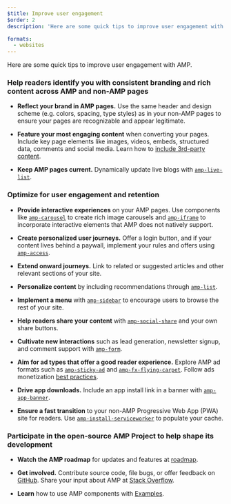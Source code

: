 ```yaml
---
$title: Improve user engagement
$order: 2
description: 'Here are some quick tips to improve user engagement with AMP. Help readers identify you with consistent branding and rich content across AMP and non-AMP pages'

formats:
  - websites
---
```

Here are some quick tips to improve user engagement with AMP.

### Help readers identify you with consistent branding and rich content across AMP and non-AMP pages

- **Reflect your brand in AMP pages.** Use the same header and design scheme (e.g. colors, spacing, type styles) as in your non-AMP pages to ensure your pages are recognizable and appear legitimate.

- **Feature your most engaging content** when converting your pages. Include key page elements like images, videos, embeds, structured data, comments and social media. Learn how to [include 3rd-party content](../../../documentation/guides-and-tutorials/develop/media_iframes_3p/third_party_components.md).

- **Keep AMP pages current.** Dynamically update live blogs with [`amp-live-list`](../../../documentation/components/reference/amp-live-list.md).

### Optimize for user engagement and retention

- **Provide interactive experiences** on your AMP pages. Use components like [`amp-carousel`](../../../documentation/components/reference/amp-carousel.md) to create rich image carousels and [`amp-iframe`](../../../documentation/components/reference/amp-iframe.md) to
incorporate interactive elements that AMP does not natively support.

- **Create personalized user journeys.** Offer a login button, and if your content
lives behind a paywall, implement your rules and offers using [`amp-access`](../../../documentation/components/reference/amp-access.md).

- **Extend onward journeys.** Link to related or suggested articles and other
relevant sections of your site.

- **Personalize content** by including recommendations through [`amp-list`](../../../documentation/components/reference/amp-list.md).

- **Implement a menu** with [`amp-sidebar`](../../../documentation/components/reference/amp-sidebar.md) to encourage users to browse the rest
of your site.

- **Help readers share your content** with [`amp-social-share`](../../../documentation/components/reference/amp-social-share.md) and your
own share buttons.

- **Cultivate new interactions** such as lead generation, newsletter signup, and
comment support with [`amp-form`](../../../documentation/components/reference/amp-form.md).

- **Aim for ad types that offer a good reader experience.** Explore AMP ad
formats such as [`amp-sticky-ad`](../../../documentation/components/reference/amp-sticky-ad.md) and [`amp-fx-flying-carpet`](../../../documentation/components/reference/amp-fx-flying-carpet.md). Follow ads
monetization [best practices](../../../documentation/guides-and-tutorials/develop/monetization/index.md).

- **Drive app downloads.** Include an app install link in a banner with
[`amp-app-banner`](../../../documentation/components/reference/amp-app-banner.md).

- **Ensure a fast transition** to your non-AMP Progressive Web App (PWA) site for
readers. Use [`amp-install-serviceworker`](../../../documentation/components/reference/amp-install-serviceworker.md) to populate your cache.

### Participate in the open-source AMP Project to help shape its development

- **Watch the AMP roadmap** for updates and features at [roadmap](../../../community/roadmap.html).

- **Get involved.** Contribute source code, file bugs, or offer feedback
on [GitHub](https://github.com/ampproject/amphtml/blob/master/CONTRIBUTING.md). Share your input about AMP at [Stack Overflow](https://stackoverflow.com/questions/tagged/amp-html).

- **Learn** how to use AMP components with [Examples](../../../documentation/examples/index.html).
